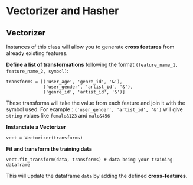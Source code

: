 # Vectorizer and Hasher

## Vectorizer

Instances of this class will allow you to generate **cross features** from already
existing features.

**Define a list of transformations** following the format `(feature_name_1, feature_name_2, symbol)`:
```
transforms = [('user_age', 'genre_id', '&'),
              ('user_gender', 'artist_id', '&'),
              ('genre_id', 'artist_id', '&')]
```
These transforms will take the value from each feature and join it with the symbol used.
For example : `('user_gender', 'artist_id', '&')` will give `string` values like `female&123` and `male&456`

**Instanciate a Vectorizer**

```
vect = Vectorizer(transforms)
```

**Fit and transform the training data**

```
vect.fit_transform(data, transforms) # data being your training dataframe
```

This will update the dataframe `data` by adding the defined **cross-features**.